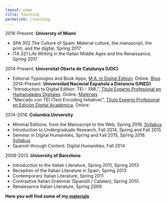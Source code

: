 ```yaml
---
layout: page
title: Teaching
permalink: /teaching
---										
```


2016-Present. **Universty of Miami**

- SPA 302 The Culture of Spain: Material culture, the manuscript, the print, and the digital, Spring 2017
- ITA 321 Life Writing in the Italian Middle Ages and the Renaissance, Spring 2017

2014-Present. **Universitat Oberta de Catalunya (UOC)**

- Editorial Typologies and Book Apps, [M.A. in Digital Edition](http://estudios.uoc.edu/es/masters-posgrados-especializaciones/master/artes-humanidades/edicion-digital/presentacion). Online. [Blog](http://eah.uoc.edu/materials/edicio-digital/?lang=es). 
2014-Present. **Universidad Nacional Española a Distancia (UNED)**
- “Introduction to Digital Edition: TEI - XML”, [Título Experto Profesional en Humanidades Digitales](http://linhd.uned.es/p/titulo-propio-experto-profesional-en-humanidades-digitales/). Online. [Materials](http://susannalles.github.io/materials/)
- “Marcado con TEI (Text Encoding Initiative)”, [Título Experto Profesional en Edición Digital Académica](http://linhd.uned.es/p/titulo-propio-experto-en-edicion-digital-academica/). Online. 

2014-2016. **Columbia University**

- Minimal Editions: from the Manuscript to the Web, Spring 2016. [Syllabus](https://github.com/susannalles/MinimalEditions)
- Introduction to Undergraduate Research, Fall 2014, Spring and Fall 2015
- Seminar in Digital Humanities, Spring and Fall 2015, Spring 2016. [Syllabus](https://github.com/susannalles/DHSeminar)
- Spanish through Content: Digital Humanities, Fall 2014
	

2009-2013. **University of Barcelona**

- Introduction to the Italian Literature, Spring 2011, Spring 2013
- Reception of the Italian Literature in Spain, Spring 2013
- Contemporary Italian Literature, Spring 2011
- Contrastive Italian Grammar (Spanish / Catalan), Spring 2010.
- Renaissance Italian Literature, Spring 2009


**Here you will find some of my [materials](/materials/index.html)**
